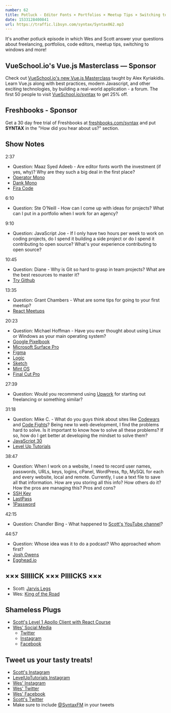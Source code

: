 ```yaml
---
number: 62
title: Potluck - Editor Fonts × Portfolios × Meetup Tips × Switching to Windows × Freelancing Sources
date: 1533128400841
url: https://traffic.libsyn.com/syntax/Syntax062.mp3
---
```


It's another potluck episode in which Wes and Scott answer your questions about freelancing, portfolios, code editors, meetup tips, switching to windows and more!

## VueSchool.io's Vue.js Masterclass — Sponsor

Check out [VueSchool.io's new Vue.js Masterclass](https://vueschool.io/) taught by Alex Kyriakidis. Learn Vue.js along with best practices, modern Javascript, and other exciting technologies, by building a real-world application - a forum. The first 50 people to visit [VueSchool.io/syntax](https://vueschool.io/syntax) to get 25% off.

## Freshbooks - Sponsor

Get a 30 day free trial of Freshbooks at [freshbooks.com/syntax](https://freshbooks.com/syntax) and put **SYNTAX** in the "How did you hear about us?" section.

## Show Notes

2:37

* Question: Maaz Syed Adeeb - Are editor fonts worth the investment (if yes, why)? Why are they such a big deal in the first place?
* [Operator Mono](https://www.typography.com/fonts/operator/styles/)
* [Dank Mono](https://dank.sh/)
* [Fira Code](https://github.com/tonsky/FiraCode)

6:10

* Question: Ste O'Neill - How can I come up with ideas for projects? What can I put in a portfolio when I work for an agency?

9:10

* Question: JavaScript Joe - If I only have two hours per week to work on coding projects, do I spend it building a side project or do I spend it contributing to open source? What's your experience contributing to open source?

10:45

* Question: Diane - Why is Git so hard to grasp in team projects? What are the best resources to master it?
* [Try Github](https://try.github.io/)

13:35

* Question: Grant Chambers - What are some tips for going to your first meetup?
* [React Meetups](https://www.meetup.com/topics/reactjs/?_cookie-check=PJfretbVZR3XexRA)

20:23

* Question: Michael Hoffman - Have you ever thought about using Linux or Windows as your main operating system?
* [Google Pixelbook](https://store.google.com/us/product/google_pixelbook)
* [Microsoft Surface Pro](https://www.microsoft.com/en-us/p/surface-pro/8nkt9wttrbjk/lhl3?activetab=pivot%3aoverviewtab)
* [Figma](https://www.figma.com/)
* [Logic](https://www.apple.com/logic-pro/)
* [Sketch](https://www.sketchapp.com/)
* [Mint OS](https://www.linuxmint.com/)
* [Final Cut Pro](https://www.apple.com/final-cut-pro/)

27:39

* Question: Would you recommend using [Upwork](http://upwork.com) for starting out freelancing or something similar?

31:18

* Question: Mike C. - What do you guys think about sites like [Codewars](https://www.codewars.com/) and [Code Fights](https://codefights.net/#/)? Being new to web development, I find the problems hard to solve. Is it important to know how to solve all these problems? If so, how do I get better at developing the mindset to solve them?
* [JavaScript 30](https://javascript30.com/)
* [Level Up Tutorials](https://www.leveluptutorials.com/)

38:47

- Question: When I work on a website, I need to record user names, passwords, URLs, keys, logins, cPanel, WordPress, ftp, MySQL for each and every website, local and remote.
  Currently, I use a text file to save all that information. How are you storing all this info? How others do it? How the pros are managing this? Pros and cons?
- [SSH Key](https://wiki.archlinux.org/index.php/SSH_keys)
- [LastPass](https://www.lastpass.com/)
- [1Password](https://1password.com/)

42:15

- Question: Chandler Bing - What happened to [Scott's YouTube channel](https://www.youtube.com/channel/UCyU5wkjgQYGRB0hIHMwm2Sg)?

44:57

- Question: Whose idea was it to do a podcast? Who approached whom first?
- [Josh Owens](http://joshowens.me/)
- [Egghead.io](https://egghead.io/)

## ××× SIIIIICK ××× PIIIICKS ×××

* Scott: [Jarvis Legs](https://amzn.to/2ObNeNm)
* Wes: [King of the Road](https://www.viceland.com/en_us/show/king-of-the-road)

## Shameless Plugs

* [Scott's Level 1 Apollo Client with React Course](https://www.leveluptutorials.com/tutorials/level-1-apollo-client-with-react)
* [Wes' Social Media](https://wesbos.com/courses)
  * [Twitter](https://twitter.com/wesbos)
  * [Instagram](https://www.instagram.com/wesbos/)
  * [Facebook](https://www.facebook.com/wesbos.developer)

## Tweet us your tasty treats!

* [Scott's Instagram](https://www.instagram.com/stolinski/)
* [LevelUpTutorials Instagram](https://www.instagram.com/LevelUpTutorials/)
* [Wes' Instagram](https://www.instagram.com/wesbos/)
* [Wes' Twitter](https://twitter.com/wesbos)
* [Wes' Facebook](https://www.facebook.com/wesbos.developer)
* [Scott's Twitter](https://twitter.com/stolinski)
* Make sure to include [@SyntaxFM](https://twitter.com/SyntaxFM) in your tweets
